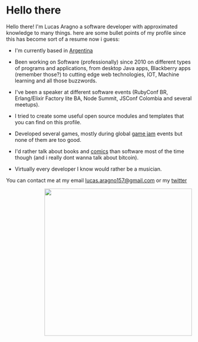 # Hello there
<p alight="left">
  Hello there! I'm Lucas Aragno a software developer with approximated knowledge to many things.
  here are some bullet points of my profile since this has become sort of a resume now i guess:
  
  - I'm currently based in [Argentina](https://www.goodreads.com/quotes/386113-he-dabbed-at-his-tuxedo-with-a-damp-rag-and)
  
  - Been working on Software (professionally) since 2010 on different types of programs and applications, from desktop Java apps, Blackberry apps (remember those?) to cutting edge     web technologies, IOT, Machine learning and all those buzzwords.

  - I've been a speaker at different software events (RubyConf BR, Erlang/Elixir Factory lite BA, Node Summit, JSConf Colombia and several meetups).

  - I tried to create some  useful open source modules and templates that you can find on this profile.

  - Developed several games, mostly during global [game jam](https://globalgamejam.org/) events but none of them are too good.

  - I'd rather talk about books and [comics](https://www.goodreads.com/user/year_in_books/2020/53265228) than software most of the time though (and i really dont wanna talk about bitcoin).
  - Virtually every developer I know would rather be a musician.

 
  You can contact me at my email lucas.aragno157@gmail.com or my [twitter](https://twitter.com/aragno157) 
</p>
<p align="right">
  <img width="400" src="https://pbs.twimg.com/media/Ez7OuF9WEAYo0pY?format=jpg&name=900x900">
</p>
